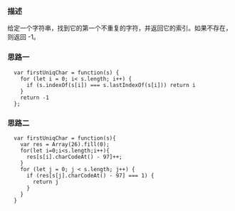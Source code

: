 ### 描述
给定一个字符串，找到它的第一个不重复的字符，并返回它的索引。如果不存在，则返回 -1。

### 思路一

```
  var firstUniqChar = function(s) {
    for (let i = 0; i< s.length; i++) {
      if (s.indexOf(s[i]) === s.lastIndexOf(s[i])) return i
    }
    return -1
  };
```

### 思路二

```
  var firstUniqChar = function(s){
    var res = Array(26).fill(0);
    for(let i=0;i<s.length;i++){
      res[s[i].charCodeAt() - 97]++;
    }
    for (let j = 0; j < s.length; j++) {
      if (res[s[j].charCodeAt() - 97] === 1) {
        return j
      }
    }
  }
```